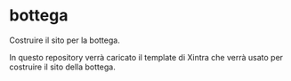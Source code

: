 # bottega
Costruire il sito per la bottega.

In questo repository verrà caricato il template di Xintra che verrà usato per costruire il sito della bottega.
